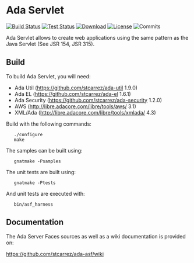 # Ada Servlet

[![Build Status](https://img.shields.io/jenkins/s/http/jenkins.vacs.fr/Ada-Servlet.svg)](http://jenkins.vacs.fr/job/Ada-Servlet/)
[![Test Status](https://img.shields.io/jenkins/t/http/jenkins.vacs.fr/Ada-Servlet.svg)](http://jenkins.vacs.fr/job/Ada-Servlet/)
[![Download](https://img.shields.io/badge/download-1.1.0-brightgreen.svg)](http://download.vacs.fr/ada-asf/ada-asf-1.1.0.tar.gz)
[![License](http://img.shields.io/badge/license-APACHE2-blue.svg)](LICENSE)
![Commits](https://img.shields.io/github/commits-since/stcarrez/ada-servlet/1.1.0.svg)

Ada Servlet allows to create web applications using the same pattern
as the Java Servlet (See JSR 154, JSR 315). 

## Build

To build Ada Servlet, you will need:

* Ada Util     (https://github.com/stcarrez/ada-util          1.9.0)
* Ada EL       (https://github.com/stcarrez/ada-el            1.6.1)
* Ada Security (https://github.com/stcarrez/ada-security      1.2.0)
* AWS          (http://libre.adacore.com/libre/tools/aws/     3.1)
* XML/Ada      (http://libre.adacore.com/libre/tools/xmlada/  4.3)

Build with the following commands:
```
   ./configure
   make
```

The samples can be built using:
```
   gnatmake -Psamples
```
   
The unit tests are built using:
```
   gnatmake -Ptests
```

And unit tests are executed with:
```
   bin/asf_harness
```

## Documentation

The Ada Server Faces sources as well as a wiki documentation is provided on:

   https://github.com/stcarrez/ada-asf/wiki

